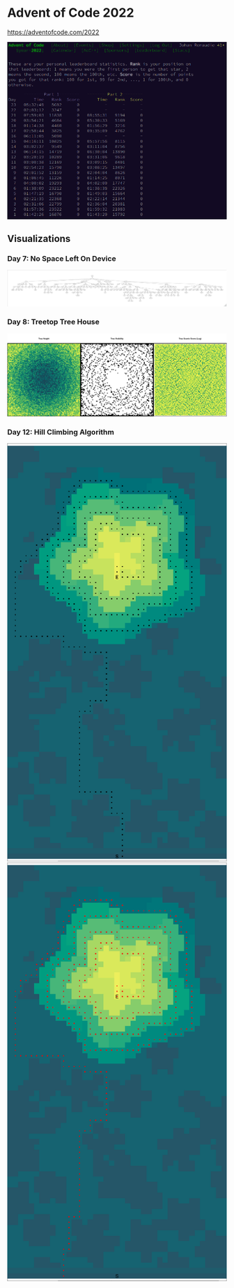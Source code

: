 # Advent of Code 2022

https://adventofcode.com/2022

![](screenshot_2022.png)

## Visualizations

### Day 7: No Space Left On Device
![](visualizations/plot_day07.png)

### Day 8: Treetop Tree House
![](visualizations/plot_day08.png)

### Day 12: Hill Climbing Algorithm
![](visualizations/plot_day12a.png)![](visualizations/plot_day12b.png)